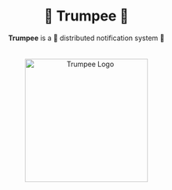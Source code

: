 <h1 align="center">🔔 Trumpee 🔔</h1>

<p align="center">
  <strong>Trumpee</strong> is a 🚀 distributed notification system 📢
  <br/>
  <br/>
  <br/>
  
  <img width="250" height="250" src="https://github.com/trumpee/gateway/assets/67170413/1641a148-c069-4289-8846-b7f1084ff5c8" alt="Trumpee Logo"/>
</p>
